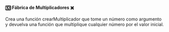 <strong>🔟 Fábrica de Multiplicadores ✖️</strong>

Crea una función crearMultiplicador que tome un número como argumento y devuelva una función que multiplique cualquier número por el valor inicial.